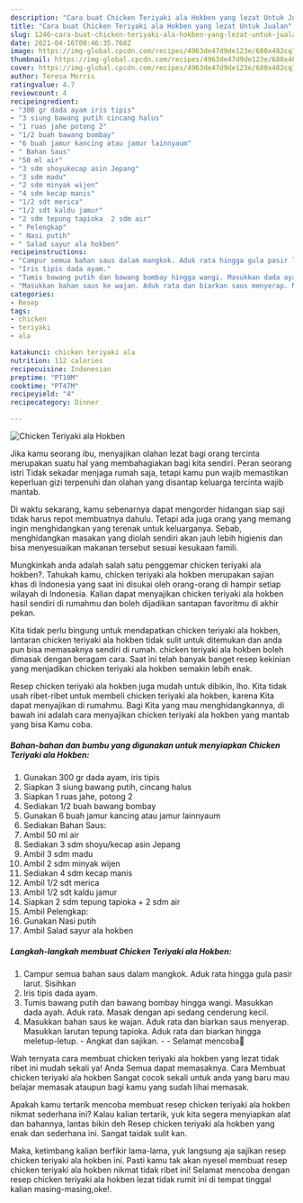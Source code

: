 ```yaml
---
description: "Cara buat Chicken Teriyaki ala Hokben yang lezat Untuk Jualan"
title: "Cara buat Chicken Teriyaki ala Hokben yang lezat Untuk Jualan"
slug: 1246-cara-buat-chicken-teriyaki-ala-hokben-yang-lezat-untuk-jualan
date: 2021-04-16T00:46:35.768Z
image: https://img-global.cpcdn.com/recipes/4963de47d9de123e/680x482cq70/chicken-teriyaki-ala-hokben-foto-resep-utama.jpg
thumbnail: https://img-global.cpcdn.com/recipes/4963de47d9de123e/680x482cq70/chicken-teriyaki-ala-hokben-foto-resep-utama.jpg
cover: https://img-global.cpcdn.com/recipes/4963de47d9de123e/680x482cq70/chicken-teriyaki-ala-hokben-foto-resep-utama.jpg
author: Teresa Morris
ratingvalue: 4.7
reviewcount: 4
recipeingredient:
- "300 gr dada ayam iris tipis"
- "3 siung bawang putih cincang halus"
- "1 ruas jahe potong 2"
- "1/2 buah bawang bombay"
- "6 buah jamur kancing atau jamur lainnyaum"
- " Bahan Saus"
- "50 ml air"
- "3 sdm shoyukecap asin Jepang"
- "3 sdm madu"
- "2 sdm minyak wijen"
- "4 sdm kecap manis"
- "1/2 sdt merica"
- "1/2 sdt kaldu jamur"
- "2 sdm tepung tapioka  2 sdm air"
- " Pelengkap"
- " Nasi putih"
- " Salad sayur ala hokben"
recipeinstructions:
- "Campur semua bahan saus dalam mangkok. Aduk rata hingga gula pasir larut. Sisihkan"
- "Iris tipis dada ayam."
- "Tumis bawang putih dan bawang bombay hingga wangi. Masukkan dada ayah. Aduk rata. Masak dengan api sedang cenderung kecil."
- "Masukkan bahan saus ke wajan. Aduk rata dan biarkan saus menyerap. Masukkan larutan tepung tapioka. Aduk rata dan biarkan hingga meletup-letup. Angkat dan sajikan.  Selamat mencoba💐"
categories:
- Resep
tags:
- chicken
- teriyaki
- ala

katakunci: chicken teriyaki ala 
nutrition: 112 calories
recipecuisine: Indonesian
preptime: "PT10M"
cooktime: "PT47M"
recipeyield: "4"
recipecategory: Dinner

---
```



![Chicken Teriyaki ala Hokben](https://img-global.cpcdn.com/recipes/4963de47d9de123e/680x482cq70/chicken-teriyaki-ala-hokben-foto-resep-utama.jpg)

Jika kamu seorang ibu, menyajikan olahan lezat bagi orang tercinta merupakan suatu hal yang membahagiakan bagi kita sendiri. Peran seorang istri Tidak sekadar menjaga rumah saja, tetapi kamu pun wajib memastikan keperluan gizi terpenuhi dan olahan yang disantap keluarga tercinta wajib mantab.

Di waktu  sekarang, kamu sebenarnya dapat mengorder hidangan siap saji tidak harus repot membuatnya dahulu. Tetapi ada juga orang yang memang ingin menghidangkan yang terenak untuk keluarganya. Sebab, menghidangkan masakan yang diolah sendiri akan jauh lebih higienis dan bisa menyesuaikan makanan tersebut sesuai kesukaan famili. 



Mungkinkah anda adalah salah satu penggemar chicken teriyaki ala hokben?. Tahukah kamu, chicken teriyaki ala hokben merupakan sajian khas di Indonesia yang saat ini disukai oleh orang-orang di hampir setiap wilayah di Indonesia. Kalian dapat menyajikan chicken teriyaki ala hokben hasil sendiri di rumahmu dan boleh dijadikan santapan favoritmu di akhir pekan.

Kita tidak perlu bingung untuk mendapatkan chicken teriyaki ala hokben, lantaran chicken teriyaki ala hokben tidak sulit untuk ditemukan dan anda pun bisa memasaknya sendiri di rumah. chicken teriyaki ala hokben boleh dimasak dengan beragam cara. Saat ini telah banyak banget resep kekinian yang menjadikan chicken teriyaki ala hokben semakin lebih enak.

Resep chicken teriyaki ala hokben juga mudah untuk dibikin, lho. Kita tidak usah ribet-ribet untuk membeli chicken teriyaki ala hokben, karena Kita dapat menyajikan di rumahmu. Bagi Kita yang mau menghidangkannya, di bawah ini adalah cara menyajikan chicken teriyaki ala hokben yang mantab yang bisa Kamu coba.

<!--inarticleads1-->

##### Bahan-bahan dan bumbu yang digunakan untuk menyiapkan Chicken Teriyaki ala Hokben:

1. Gunakan 300 gr dada ayam, iris tipis
1. Siapkan 3 siung bawang putih, cincang halus
1. Siapkan 1 ruas jahe, potong 2
1. Sediakan 1/2 buah bawang bombay
1. Gunakan 6 buah jamur kancing atau jamur lainnyaum
1. Sediakan  Bahan Saus:
1. Ambil 50 ml air
1. Sediakan 3 sdm shoyu/kecap asin Jepang
1. Ambil 3 sdm madu
1. Ambil 2 sdm minyak wijen
1. Sediakan 4 sdm kecap manis
1. Ambil 1/2 sdt merica
1. Ambil 1/2 sdt kaldu jamur
1. Siapkan 2 sdm tepung tapioka + 2 sdm air
1. Ambil  Pelengkap:
1. Gunakan  Nasi putih
1. Ambil  Salad sayur ala hokben




<!--inarticleads2-->

##### Langkah-langkah membuat Chicken Teriyaki ala Hokben:

1. Campur semua bahan saus dalam mangkok. Aduk rata hingga gula pasir larut. Sisihkan
1. Iris tipis dada ayam.
1. Tumis bawang putih dan bawang bombay hingga wangi. Masukkan dada ayah. Aduk rata. Masak dengan api sedang cenderung kecil.
1. Masukkan bahan saus ke wajan. Aduk rata dan biarkan saus menyerap. Masukkan larutan tepung tapioka. Aduk rata dan biarkan hingga meletup-letup. - Angkat dan sajikan. -  - Selamat mencoba💐




Wah ternyata cara membuat chicken teriyaki ala hokben yang lezat tidak ribet ini mudah sekali ya! Anda Semua dapat memasaknya. Cara Membuat chicken teriyaki ala hokben Sangat cocok sekali untuk anda yang baru mau belajar memasak ataupun bagi kamu yang sudah lihai memasak.

Apakah kamu tertarik mencoba membuat resep chicken teriyaki ala hokben nikmat sederhana ini? Kalau kalian tertarik, yuk kita segera menyiapkan alat dan bahannya, lantas bikin deh Resep chicken teriyaki ala hokben yang enak dan sederhana ini. Sangat taidak sulit kan. 

Maka, ketimbang kalian berfikir lama-lama, yuk langsung aja sajikan resep chicken teriyaki ala hokben ini. Pasti kamu tak akan nyesel membuat resep chicken teriyaki ala hokben nikmat tidak ribet ini! Selamat mencoba dengan resep chicken teriyaki ala hokben lezat tidak rumit ini di tempat tinggal kalian masing-masing,oke!.

